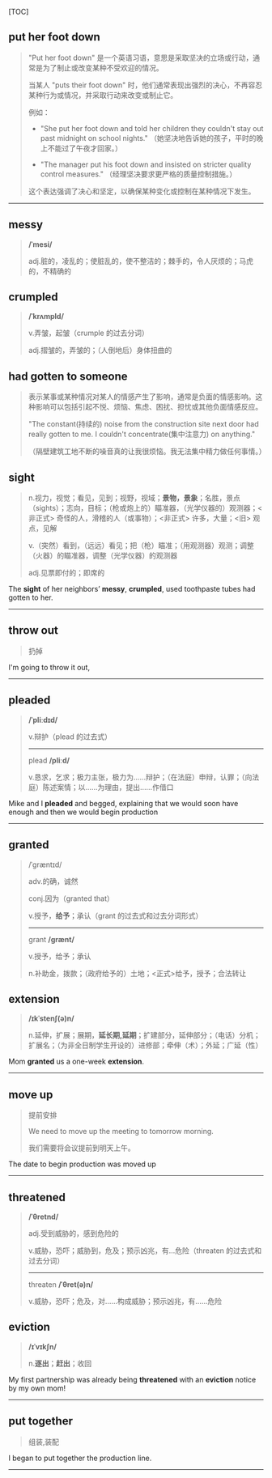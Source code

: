 [TOC]

## put her foot down

> "Put her foot down" 是一个英语习语，意思是采取坚决的立场或行动，通常是为了制止或改变某种不受欢迎的情况。
>
> 当某人 "puts their foot down" 时，他们通常表现出强烈的决心，不再容忍某种行为或情况，并采取行动来改变或制止它。
>
> 例如：
> - "She put her foot down and told her children they couldn't stay out past midnight on school nights."
>   （她坚决地告诉她的孩子，平时的晚上不能过了午夜才回家。）
>
> - "The manager put his foot down and insisted on stricter quality control measures."
>   （经理坚决要求更严格的质量控制措施。）
>
> 这个表达强调了决心和坚定，以确保某种变化或控制在某种情况下发生。

---

## messy

> **/ˈmesi/**
>
> adj.脏的，凌乱的；使脏乱的，使不整洁的；棘手的，令人厌烦的；马虎的，不精确的

## crumpled

> **/ˈkrʌmpld/**
>
> v.弄皱，起皱（crumple 的过去分词）
>
> adj.摺皱的，弄皱的；（人倒地后）身体扭曲的

## had gotten to someone

> 表示某事或某种情况对某人的情感产生了影响，通常是负面的情感影响。这种影响可以包括引起不悦、烦恼、焦虑、困扰、担忧或其他负面情感反应。
>
> "The constant(持续的) noise from the construction site next door had really gotten to me. I couldn't concentrate(集中注意力) on anything." 
>
> （隔壁建筑工地不断的噪音真的让我很烦恼。我无法集中精力做任何事情。）

## sight

> n.视力，视觉；看见，见到；视野，视域；**景物，景象**；名胜，景点（sights）；志向，目标；（枪或炮上的）瞄准器，（光学仪器的）观测器；<非正式> 奇怪的人，滑稽的人（或事物）；<非正式> 许多，大量；<旧> 观点，见解
>
> v.（突然）看到，（远远）看见；把（枪）瞄准；（用观测器）观测；调整（火器）的瞄准器，调整（光学仪器）的观测器
>
> adj.见票即付的；即席的

The **sight** of her neighbors’ **messy**, **crumpled**, used toothpaste tubes had gotten to her.

---

## throw out

> 扔掉

I'm going to throw it out, 

---

## pleaded

> **/ˈpliːdɪd/**
>
> v.辩护（plead 的过去式）
>
> ---
>
> plead **/pliːd/**
>
> v.恳求，乞求；极力主张，极力为……辩护；（在法庭）申辩，认罪；（向法庭）陈述案情；以……为理由，提出……作借口

Mike and I **pleaded** and begged, explaining that we would soon have enough and then we would begin production

---

## granted

> /ˈɡræntɪd/
>
> adv.的确，诚然
>
> conj.因为（granted that）
>
> v.授予，**给予**；承认（grant 的过去式和过去分词形式）
>
> ---
>
> grant **/ɡrænt/**
>
> v.授予，给予；承认
>
> n.补助金，拨款；（政府给予的）土地；<正式>给予，授予；合法转让

## extension

>**/ɪkˈstenʃ(ə)n/**
>
>n.延伸，扩展；展期，**延长期,延期**；扩建部分，延伸部分；（电话）分机；扩展名；（为非全日制学生开设的）进修部；牵伸（术）；外延；广延（性）

Mom **granted** us a one-week **extension**.

---

## move up

> 提前安排
>
> We need to move up the meeting to tomorrow morning.
>
> 我们需要将会议提前到明天上午。

The date to begin production was moved up

---

## threatened

> **/ˈθretnd/**
>
> adj.受到威胁的，感到危险的
>
> v.威胁，恐吓；威胁到，危及；预示凶兆，有…危险（threaten 的过去式和过去分词）
>
> ---
>
> threaten **/ˈθret(ə)n/**
>
> v.威胁，恐吓；危及，对……构成威胁；预示凶兆，有……危险

## eviction

> **/ɪˈvɪkʃn/**
>
> n.**逐出**；**赶出**；收回

My first partnership was already being **threatened** with an **eviction** notice by my own mom! 

---

## put together

> 组装,装配

I began to put together the production line.

---

